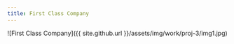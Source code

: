 ```yaml
---
title: First Class Company
---
```


![First Class Company]({{ site.github.url }}/assets/img/work/proj-3/img1.jpg)
